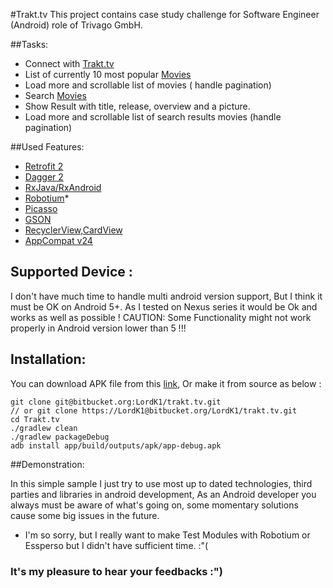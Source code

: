 #Trakt.tv
This project contains case study challenge for Software Engineer (Android) role of Trivago GmbH.

##Tasks:
- Connect with [Trakt.tv](http://docs.trakt.apiary.io/)
- List of currently 10 most popular [Movies](http://docs.trakt.apiary.io/#reference/movies/popular)
- Load more and scrollable list of movies ( handle pagination)
- Search [Movies](http://docs.trakt.apiary.io/#reference/search)
- Show Result with title, release, overview and a picture.
- Load more and scrollable list of search results movies (handle pagination) 


##Used Features:
- [Retrofit 2](http://square.github.io/retrofit/)
- [Dagger 2](http://google.github.io/dagger/)
- [RxJava/RxAndroid](https://github.com/ReactiveX/RxAndroid)
- [Robotium](https://github.com/RobotiumTech/robotium)*
- [Picasso](http://square.github.io/picasso/)
- [GSON](https://github.com/google/gson)
- [RecyclerView,CardView](https://developer.android.com/training/material/lists-cards.html)
- [AppCompat v24](https://developer.android.com/topic/libraries/support-library/features.html)

## Supported Device :
I don't have much time to handle multi android version support, But I think it must be OK on Android 5+.
As I tested on Nexus series it would be Ok and works as well as possible !
CAUTION: Some Functionality might not work properly in Android version lower than 5 !!!

## Installation:
You can download APK file from this [link](app/app-release.apk), 
Or make it from source as below :

    git clone git@bitbucket.org:LordK1/trakt.tv.git 
    // or git clone https://LordK1@bitbucket.org/LordK1/trakt.tv.git
    cd Trakt.tv
    ./gradlew clean
    ./gradlew packageDebug
    adb install app/build/outputs/apk/app-debug.apk


##Demonstration:

In this simple sample I just try to use most up to dated technologies, third parties and libraries in android development,
As an Android developer you always must be aware of what's going on, some momentary solutions
cause some big issues in the future.<br/>
* I'm so sorry, but I really want to make Test Modules with Robotium or Essperso but I didn't have sufficient time. :"(

### It's my pleasure to hear your feedbacks :")
